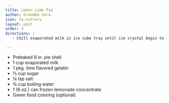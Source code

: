 ```yaml
---
title: Lemon Lime Pie
author: Grandma Vera
icon: fa-cutlery
layout: post
order: 3
directions: |
   - Chill evaporated milk in ice cube tray until ice crystal begin to form. Combine lime gelatin, sugar, salt and boiling water in bowl, stir until dissolved. Add frozen lemonade and green food coloring if desired. Stir until melted. Chill until syrupy, whip milk until stiff and holds peak. Beat gelatin mixture, add whipped milk, fold together, chill 10 minutes. Turn into cooled pie shell and chill at least 3 hrs before serving.

---
```


<ul>
	<li>Prebaked 9 in. pie shell</li>
	<li>1 cup evaporated milk</li>
	<li>1 pkg. lime flavored gelatin</li>
	<li>⅓ cup sugar</li>
	<li>⅛ tsp salt</li>
	<li>¾ cup boiling water</li>
	<li>1 (6 oz.) can frozen lemonade concentrate</li>
	<li>Green food coloring (optional)</li>
</ul>